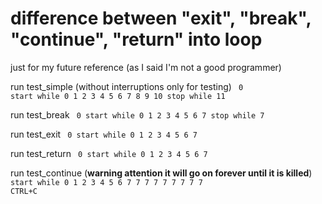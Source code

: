 # difference between "exit", "break", "continue", "return" into loop

just for my future reference (as I said I'm not a good programmer)

run test_simple (without interruptions only for testing)
<code>
0
start while
0
1
2
3
4
5
6
7
8
9
10
stop while
11
</code>

run test_break
<code>
0
start while
0
1
2
3
4
5
6
7
stop while
7
</code>

run test_exit
<code>
0
start while
0
1
2
3
4
5
6
7
</code>

run test_return
<code>
0
start while
0
1
2
3
4
5
6
7
</code>

run test_continue (<b>warning attention it will go on forever until it is killed</b>)
<code>
start while
0
1
2
3
4
5
6
7
7
7
7
7
7
7
7
7
CTRL+C
</code>
